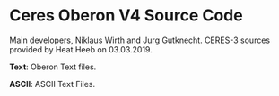 # Ceres Oberon V4 Source Code

Main developers, Niklaus Wirth and Jurg Gutknecht. CERES-3 sources provided by Heat Heeb on 03.03.2019.

**Text**: Oberon Text files.

**ASCII**: ASCII Text Files.
